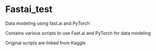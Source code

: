 # Fastai_test
Data modeling using fast.ai and PyTorch

Contains various scripts to use Fast.ai and PyTorch for data modeling  

Original scripts are linked from Kaggle
